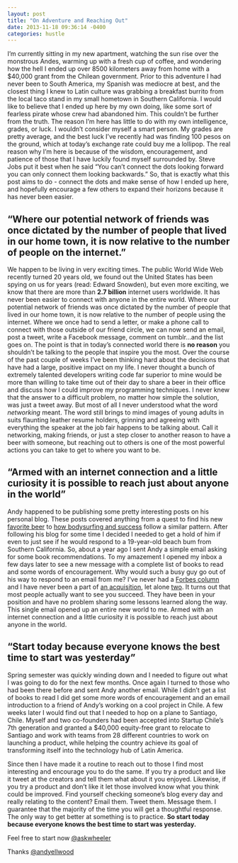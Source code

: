 ```yaml
---
layout: post
title: "On Adventure and Reaching Out"
date: 2013-11-18 09:36:14 -0400
categories: hustle
---
```


I’m currently sitting in my new apartment, watching the sun rise over the monstrous Andes, warming
up with a fresh cup of coffee, and wondering how the hell I ended up over 8500 kilometers away from
home with a $40,000 grant from the Chilean government. Prior to this adventure I had never been to
South America, my Spanish was mediocre at best, and the closest thing I knew to Latin culture was
grabbing a breakfast burrito from the local taco stand in my small hometown in Southern California.
I would like to believe that I ended up here by my own doing, like some sort of fearless pirate
whose crew had abandoned him. This couldn’t be further from the truth. The reason I’m here has
little to do with my own intelligence, grades, or luck. I wouldn’t consider myself a smart person.
My grades are pretty average, and the best luck I’ve recently had was finding 100 pesos on the
ground, which at today’s exchange rate could buy me a lollipop. The real reason why I’m here is
because of the wisdom, encouragement, and patience of those that I have luckily found myself
surrounded by. Steve Jobs put it best when he said “You can’t connect the dots looking forward you
can only connect them looking backwards.” So, that is exactly what this post aims to do - connect
the dots and make sense of how I ended up here, and hopefully encourage a few others to expand their
horizons because it has never been easier.

## “Where our potential network of friends was once dictated by the number of people that lived in our home town, it is now relative to the number of people on the internet.”

We happen to be living in very exciting times. The public World Wide Web recently turned 20 years
old, we found out the United States has been spying on us for years (read: Edward Snowden), but even
more exciting, we know that there are more than **2.7 billion** internet users worldwide. It has never
been easier to connect with anyone in the entire world. Where our potential network of friends was
once dictated by the number of people that lived in our home town, it is now relative to the number
of people using the internet. Where we once had to send a letter, or make a phone call to connect
with those outside of our friend circle, we can now send an email, post a tweet, write a Facebook
message, comment on tumblr…and the list goes on. The point is that in today’s connected world there
is **no reason** you shouldn’t be talking to the people that inspire you the most. Over the course
of the past couple of weeks I’ve been thinking hard about the decisions that have had a large,
positive impact on my life. I never thought a bunch of extremely talented developers writing code
far superior to mine would be more than willing to take time out of their day to share a beer in
their office and discuss how I could improve my programming techniques. I never knew that the answer
to a difficult problem, no matter how simple the solution, was just a tweet away. But most of all I
never understood what the word *networking* meant. The word still brings to mind images of young
adults in suits flaunting leather resume holders, grinning and agreeing with everything the speaker
at the job fair happens to be talking about. Call it networking, making friends, or just a step
closer to another reason to have a beer with someone, but reaching out to others is one of the most
powerful actions you can take to get to where you want to be.

## “Armed with an internet connection and a little curiosity it is possible to reach just about anyone in the world”

Andy happened to be publishing some pretty interesting posts on his personal blog. These posts
covered anything from a quest to find his new
[favorite beer](http://www.andyellwood.com/2013/02/hobbies-and-hopheads/) to [how bodysurfing and success](http://www.andyellwood.com/2013/06/wave-on-wave/) follow a
similar pattern. After following his blog for some time I decided I needed to get a hold of him if
even to just see if he would respond to a 19-year-old beach bum from Southern California. So, about
a year ago I sent Andy a simple email asking for some book recommendations. To my amazement I opened
my inbox a few days later to see a new message with a complete list of books to read and some words
of encouragement. Why would such a busy guy go out of his way to respond to an email from me? I’ve
never had a [Forbes column](https://www.forbes.com/sites/andyellwood/#3c4d23477bdc) and I have never been a part of [an acquisition](http://mashable.com/2011/12/05/facebooks-acquires-gowalla/#SDris0q1Qkqp), let alone [two](https://www.wired.com/2013/06/google-waze-acquisition/). It turns
out that most people actually want to see you succeed. They have been in your position and have no
problem sharing some lessons learned along the way. This single email opened up an entire new world
to me. Armed with an internet connection and a little curiosity it is possible to reach just about
anyone in the world.

## “Start today because everyone knows the best time to start was yesterday”

Spring semester was quickly winding down and I needed to figure out what I was going to do for the
next few months. Once again I turned to those who had been there before and sent Andy another email.
While I didn’t get a list of books to read I did get some more words of encouragement and an email
introduction to a friend of Andy’s working on a cool project in Chile. A few weeks later I would
find out that I needed to hop on a plane to Santiago, Chile. Myself and two co-founders had been
accepted into Startup Chile’s 7th generation and granted a $40,000 equity-free grant to relocate to
Santiago and work with teams from 28 different countries to work on launching a product, while
helping the country achieve its goal of transforming itself into the technology hub of Latin
America.

Since then I have made it a routine to reach out to those I find most interesting and encourage you
to do the same. If you try a product and like it tweet at the creators and tell them what about it
you enjoyed. Likewise, if you try a product and don’t like it let those involved know what you think
could be improved. Find yourself checking someone’s blog every day and really relating to the
content? Email them. Tweet them. Message them. I guarantee that the majority of the time you will
get a thoughtful response. The only way to get better at something is to practice. **So start today
because everyone knows the best time to start was yesterday.**

Feel free to start now [@askwheeler](https://twitter.com/askwheeler)

Thanks [@andyellwood](https://twitter.com/andyellwood)
